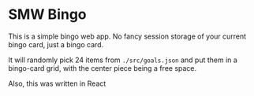 # SMW Bingo

This is a simple bingo web app. No fancy session storage of your current bingo card, just a bingo card.

It will randomly pick 24 items from `./src/goals.json` and put them in a bingo-card grid, with the center piece being a free space.

Also, this was written in React